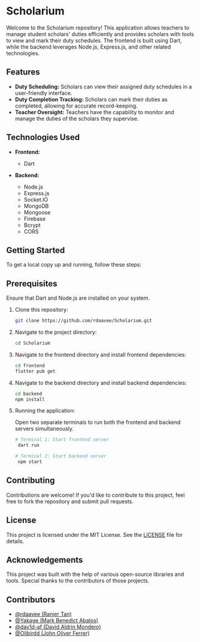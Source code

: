 # Scholarium

Welcome to the Scholarium repository! This application allows teachers to manage student scholars' duties efficiently and provides scholars with tools to view and mark their duty schedules. The frontend is built using Dart, while the backend leverages Node.js, Express.js, and other related technologies.

## Features

-   **Duty Scheduling:** Scholars can view their assigned duty schedules in a user-friendly interface.
-   **Duty Completion Tracking:** Scholars can mark their duties as completed, allowing for accurate record-keeping.
-   **Teacher Oversight:** Teachers have the capability to monitor and manage the duties of the scholars they supervise.

## Technologies Used

-   **Frontend:**

    -   Dart

-   **Backend:**
    -   Node.js
    -   Express.js
    -   Socket.IO
    -   MongoDB
    -   Mongoose
    -   Firebase
    -   Bcrypt
    -   CORS

## Getting Started

To get a local copy up and running, follow these steps:

## Prerequisites

Ensure that Dart and Node.js are installed on your system.

1. Clone this repository:

    ```bash
    git clone https://github.com/rdaavee/Scholarium.git

    ```

2. Navigate to the project directory:

    ```bash
    cd Scholarium

    ```

3. Navigate to the frontend directory and install frontend dependencies:

   ```bash
   cd frontend
   flutter pub get
   
   ```

4. Navigate to the backend directory and install backend dependencies:

   ```bash
   cd backend
   npm install
   
   ```

5. Running the application:

    Open two separate terminals to run both the frontend and backend servers simultaneously.

    ```bash
    # Terminal 1: Start frontend server
     dart run
    
    # Terminal 2: Start backend server
     npm start

    ```

## Contributing

Contributions are welcome! If you'd like to contribute to this project, feel free to fork the repository and submit pull requests.

## License

This project is licensed under the MIT License. See the [LICENSE](LICENSE) file for details.

## Acknowledgements

This project was built with the help of various open-source libraries and tools. Special thanks to the contributors of those projects.

## Contributors

- [@rdaavee (Ranier Tan)](https://github.com/rdaavee)
- [@Yakage (Mark Benedict Abalos)](https://github.com/Yakage)
- [@dav1d-af (David Aldrin Mondero)](https://github.com/dav1d-af)
- [@Olibirdd (John Oliver Ferrer)](https://github.com/Olibirdd)
